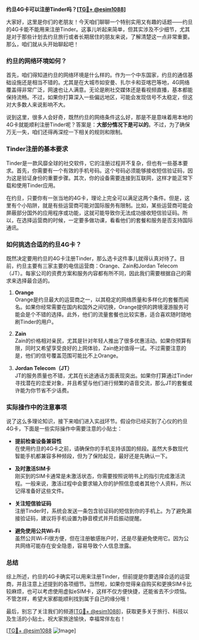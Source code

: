 **约旦4G卡可以注册Tinder吗？[[TG💪+ @esim1088](https://t.me/s/esim1088)]**

大家好，这里是你们的老朋友！今天咱们聊聊一个特别实用又有趣的话题——约旦的4G卡能不能用来注册Tinder。这事儿听起来简单，但其实涉及不少细节，尤其是对于那些计划去约旦旅行或者长期居住的朋友来说，了解清楚这一点非常重要。那么，咱们就从头开始聊起吧！

### 约旦的网络环境如何？

首先，咱们得知道约旦的网络环境是什么样的。作为一个中东国家，约旦的通信基础设施还是相当不错的。尤其是在大城市如安曼、扎尔卡和亚喀巴等地，4G网络覆盖得非常广泛，网速也让人满意。无论是刷社交媒体还是看视频直播，基本都能保持流畅。不过，如果你打算深入一些偏远地区，可能会发现信号不太稳定，但这对大多数人来说影响不大。

说到这里，很多人会好奇，既然约旦的网络条件这么好，那是不是意味着用本地的4G卡就能顺利注册Tinder呢？答案是：**大部分情况下是可以的**。不过，为了确保万无一失，咱们还得再深挖一下相关的规则和限制。

### Tinder注册的基本要求

Tinder是一款风靡全球的社交软件，它的注册过程并不复杂，但也有一些基本要求。首先，你需要有一个有效的手机号码。这个号码必须能够接收短信验证码，因为这是验证身份的重要步骤。其次，你的设备需要连接到互联网，这样才能正常下载和使用Tinder应用。

在约旦，只要你有一张当地的4G卡，理论上完全可以满足这两个条件。但是，这里有个小陷阱，就是有些运营商可能对国际服务有限制。比如，某些运营商可能会屏蔽部分国外的应用程序或功能，这就可能导致你无法成功接收短信验证码。所以，在选择运营商的时候，一定要多做功课，看看他们的套餐和服务是否支持国际通讯。

### 如何挑选合适的约旦4G卡？

既然决定要用约旦的4G卡注册Tinder，那么选卡这件事儿就得认真对待了。目前，约旦主要有三家主要的电信运营商：Orange、Zain和Jordan Telecom（JT）。每家公司的资费方案和服务内容都有所不同，因此我们需要根据自己的需求来选择最合适的。

1. **Orange**  
   Orange是约旦最大的运营商之一，以其稳定的网络质量和多样化的套餐而闻名。如果你经常需要在国内和国外之间切换，Orange提供的跨境漫游服务可能会是个不错的选择。此外，他们的流量套餐也比较实惠，适合喜欢随时随地刷Tinder的用户。

2. **Zain**  
   Zain的价格相对亲民，尤其是针对年轻人推出了很多优惠活动。如果你预算有限，同时又希望享受良好的上网体验，Zain绝对值得一试。不过需要注意的是，他们的信号覆盖范围可能比不上Orange。

3. **Jordan Telecom（JT）**  
   JT的服务质量也不错，尤其在长途通话方面表现突出。如果你打算通过Tinder寻找潜在的恋爱对象，并且希望与他们进行频繁的语音交流，那么JT的套餐或许能为你节省不少话费。

### 实际操作中的注意事项

说了这么多理论知识，接下来咱们进入实战环节。假设你已经买到了心仪的约旦4G卡，下面是一些实际操作中需要注意的小贴士：

- **提前检查设备兼容性**  
  在使用约旦的4G卡之前，请确保你的手机支持该国的频段。虽然大多数现代智能手机都兼容多种频段，但为了保险起见，最好还是先确认一下。

- **及时激活SIM卡**  
  刚买到的SIM卡通常是未激活状态，你需要按照说明书上的指引完成激活流程。一般来说，激活过程中会要求输入你的护照信息或者其他个人资料，所以记得准备好这些文件。

- **关注短信验证码**  
  注册Tinder时，系统会发送一条包含验证码的短信到你的手机上。为了避免漏接验证码，建议将手机设置为静音模式并开启振动提醒。

- **避免使用公共Wi-Fi**  
  虽然公共Wi-Fi很方便，但在注册敏感账户时，还是尽量避免使用它。因为公共网络可能存在安全隐患，容易导致个人信息泄露。

### 总结

综上所述，约旦的4G卡确实可以用来注册Tinder，但前提是你要选择合适的运营商，并且注意上述提到的各项细节。当然啦，如果你觉得亲自购买和更换SIM卡比较麻烦，也可以考虑使用虚拟eSIM卡，这样不仅方便快捷，还能省去不少烦恼。不管怎样，希望大家都能顺利找到属于自己的缘分哦！

最后，别忘了关注我们的频道[[TG💪+ @esim1088](https://t.me/s/esim1088)]，获取更多关于旅行、科技以及生活的小贴士。祝大家旅途愉快，幸福常伴左右！

[[TG💪+ @esim1088](https://t.me/s/esim1088) ![Image](https://i.postimg.cc/4NQfJmqS/Snipaste-2025-05-13-00-14-12.png)]